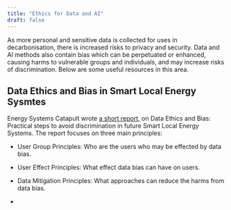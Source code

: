 ```yaml
---
title: "Ethics for Data and AI"
draft: false
---
```


As more personal and sensitive data is collected for uses in decarbonisation, there is increased risks to privacy and security. Data and AI methods also contain bias which can be perpetuated or enhanced, causing harms to vulnerable groups and individuals, and may increase risks of discrimination.
Below are some useful resources in this area. 

## Data Ethics and Bias in Smart Local Energy Sysmtes

Energy Systems Catapult wrote [a short report](https://es.catapult.org.uk/report/data-ethics-and-bias/), on Data Ethics and Bias: Practical steps to avoid discrimination in future Smart Local Energy Systems. The report focuses on three main principles:
* User Group Principles: Who are the users who may be effected by data bias.
* User Effect Principles: What effect data bias can have on users. 
* Data Mitigation Principles: What approaches can reduce the harms from data bias.

* 
